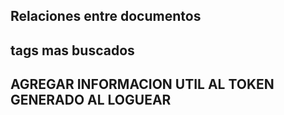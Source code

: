 ## Relaciones entre documentos
## tags mas buscados

## AGREGAR INFORMACION UTIL AL TOKEN GENERADO AL LOGUEAR
